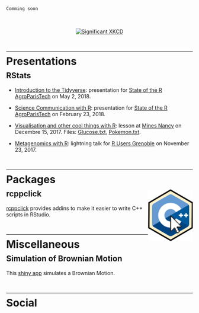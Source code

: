 <head>
<link href="web-fonts-with-css/css/fontawesome-all.css" rel="stylesheet">
<link rel="icon" type="image/png" href="/img/favicon.ico">
</head>

```markdown
Comming soon
```
<center>
  <i class="fas fa-cog fa-spin" fa-3x></i><i class="fas fa-cog fa-spin-reverse" fa-3x></i><i class="fas fa-cog fa-spin" fa-3x></i>
</center>
  
<br>

<p align="center">
  <a href="https://xkcd.com" target="_blank">  
    <img src="https://imgs.xkcd.com/comics/significant.png" alt="Significant XKCD">
  </a>
</p>

<br>

---
<div style = "margin-top: -30px"></div>

# Presentations

<div style = "margin-top: -20px"></div>

## RStats

* <a href="https://abichat.github.io/Slides/IntroTidyverseSOTR/IntroTidyverseSOTR.html#1" target="_blank">Introduction to the Tidyverse</a>: presentation for <a href="https://stateofther.github.io" target="_blank">State of the R AgroParisTech</a> on May 2, 2018.


* <a href="abichat.github.io/Slides/ScienceCommunicationSOTR/ScienceCommunicationSOTR.html" target="_blank">Science Communication with R</a>: presentation for <a href="https://stateofther.github.io" target="_blank">State of the R AgroParisTech</a> on February 23, 2018.


* <a href="https://abichat.github.io/Slides/FormationRMines/FormationRMines" target="_blank">Visualisation and other cool things with R</a>: lesson at <a href="http://mines-nancy.univ-lorraine.fr/" target="_blank">Mines Nancy</a> on Decembre 15, 2017. Files: <a href="https://abichat.github.io/Slides/FormationRMines/Glucose.txt" target="_blank">Glucose.txt</a>, <a href="https://abichat.github.io/Slides/FormationRMines/Pokemon.txt" target="_blank">Pokemon.txt</a>.


* <a href="https://abichat.github.io/Slides/MetagenomicsRGrenoble/MetagenomicsRGrenoble" target="_blank">Metagenomics with R</a>: lightning talk for <a href="https://r-in-grenoble.github.io/index.html" target="_blank">R Users Grenoble</a> on November 23, 2017.

<br>

---
<div style = "margin-top: -30px"></div>

# Packages

<div style = "margin-top: -20px"></div>

## rcppclick <img src="https://github.com/abichat/rcppclick/blob/master/man/figures/logo.png?raw=true" align="right" height=140/>

<a href="https://github.com/abichat/rcppclick" target="_blank">rcppclick</a> provides addins to make it easier to write C++ scripts in RStudio. 

<br>

---
<div style = "margin-top: -30px"></div>

# Miscellaneous

<div style = "margin-top: -20px"></div>

## Simulation of Brownian Motion

This <a href="https://abichat.shinyapps.io/BrownianMotion/" target="_blank">shiny app</a> simulates a Brownian Motion.

<br>

---
<div style = "margin-top: -30px"></div>

# Social


<center>
  <div class="fa-3x">
    <a href="https://www.linkedin.com/in/antoinebichat/" target="_blank" style="color: #000000"><i class="fab fa-linkedin"></i></a> &nbsp;
    <a href="https://github.com/abichat" target="_blank" style="color: #000000"><i class="fab fa-github"></i></a> &nbsp;
    <a href="https://stackoverflow.com/users/8031980" target="_blank" style="color: #000000"><i class="fab fa-stack-overflow"></i></a> &nbsp;
    <a href="https://twitter.com/_abichat" target="_blank" style="color: #000000"><i class="fab fa-twitter"></i></a> 
  </div>
</center>
